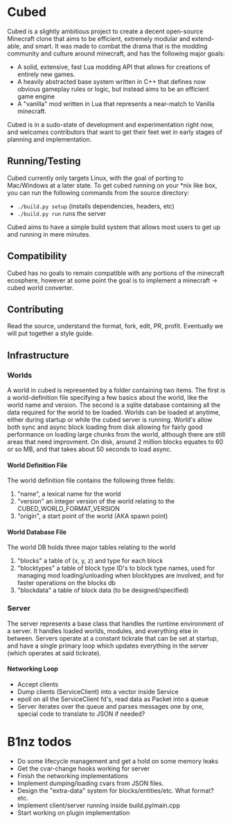 # Cubed
Cubed is a slightly ambitious project to create a decent open-source Minecraft clone that aims to be efficient, extremely modular and extend-able, and smart. It was made to combat the drama that is the modding community and culture around minecraft, and has the following major goals:

- A solid, extensive, fast Lua modding API that allows for creations of entirely new games.
- A heavily abstracted base system written in C++ that defines now obvious gameplay rules or logic, but instead aims to be an efficient game engine
- A "vanilla" mod written in Lua that represents a near-match to Vanilla minecraft.

Cubed is in a sudo-state of development and experimentation right now, and welcomes contributors that want to get their feet wet in early stages of planning and implementation.

## Running/Testing
Cubed currently only targets Linux, with the goal of porting to Mac/Windows at a later state. To get cubed running on your *nix like box, you can run the following commands from the source directory:

- `./build.py setup` (installs dependencies, headers, etc)
- `./build.py run` runs the server

Cubed aims to have a simple build system that allows most users to get up and running in mere minutes.

## Compatibility
Cubed has no goals to remain compatible with any portions of the minecraft ecosphere, however at some point the goal is to implement a minecraft -> cubed world converter.

## Contributing
Read the source, understand the format, fork, edit, PR, profit. Eventually we will put together a style guide.

## Infrastructure

### Worlds
A world in cubed is represented by a folder containing two items. The first is a world-definition file specifying a few basics about the world, like the world name and version. The second is a sqlite database containing all the data required for the world to be loaded. Worlds can be loaded at anytime, either during startup or while the cubed server is running. World's allow both sync and async block loading from disk allowing for fairly good performance on loading large chunks from the world, although there are still areas that need improvment. On disk, around 2 million blocks equates to 60 or so MB, and that takes about 50 seconds to load async.

#### World Definition File
The world definition file contains the following three fields:

1. "name", a lexical name for the world
2. "version" an integer version of the world relating to the CUBED_WORLD_FORMAT_VERSION
3. "origin", a start point of the world (AKA spawn point)

#### World Database File
The world DB holds three major tables relating to the world

1. "blocks" a table of (x, y, z) and type for each block
2. "blocktypes" a table of block type ID's to block type names, used for managing mod loading/unloading when blocktypes are involved, and for faster operations on the blocks db
3. "blockdata" a table of block data (to be designed/specified)


### Server
The server represents a base class that handles the runtime environment of a server. It handles loaded worlds, modules, and everything else in between. Servers operate at a constant tickrate that can be set at startup, and have a single primary loop which updates everything in the server (which operates at said tickrate).

#### Networking Loop
- Accept clients
- Dump clients (ServiceClient) into a vector inside Service
- epoll on all the ServiceClient fd's, read data as Packet into a queue
- Server iterates over the queue and parses messages one by one, special code to translate to JSON if needed?

# B1nz todos
- Do some lifecycle management and get a hold on some memory leaks
- Get the cvar-change hooks working for server
- Finish the networking implementations
- Implement dumping/loading cvars from JSON files.
- Design the "extra-data" system for blocks/entities/etc. What format? etc.
- Implement client/server running inside build.py/main.cpp
- Start working on plugin implementation
